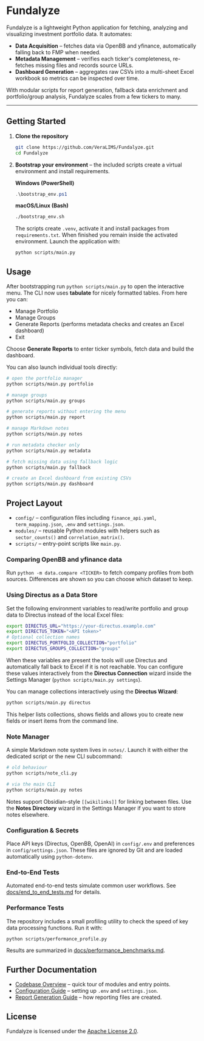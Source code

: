 # Fundalyze

Fundalyze is a lightweight Python application for fetching, analyzing and visualizing investment portfolio data. It automates:

- **Data Acquisition** – fetches data via OpenBB and yfinance, automatically falling back to FMP when needed.
- **Metadata Management** – verifies each ticker's completeness, re-fetches missing files and records source URLs.
- **Dashboard Generation** – aggregates raw CSVs into a multi-sheet Excel workbook so metrics can be inspected over time.

With modular scripts for report generation, fallback data enrichment and portfolio/group analysis, Fundalyze scales from a few tickers to many.

---

## Getting Started

1. **Clone the repository**
   ```bash
   git clone https://github.com/VeraLIMS/Fundalyze.git
   cd Fundalyze
   ```
2. **Bootstrap your environment** – the included scripts create a virtual environment and install requirements.

   **Windows (PowerShell)**
   ```powershell
   .\bootstrap_env.ps1
   ```
   **macOS/Linux (Bash)**
   ```bash
   ./bootstrap_env.sh
   ```

   The scripts create `.venv`, activate it and install packages from `requirements.txt`. When finished you remain inside the activated environment. Launch the application with:
   ```bash
   python scripts/main.py
   ```

## Usage

After bootstrapping run `python scripts/main.py` to open the interactive menu. The CLI now uses **tabulate** for nicely formatted tables. From here you can:

- Manage Portfolio
- Manage Groups
- Generate Reports (performs metadata checks and creates an Excel dashboard)
- Exit

Choose **Generate Reports** to enter ticker symbols, fetch data and build the dashboard.

You can also launch individual tools directly:

```bash
# open the portfolio manager
python scripts/main.py portfolio

# manage groups
python scripts/main.py groups

# generate reports without entering the menu
python scripts/main.py report

# manage Markdown notes
python scripts/main.py notes

# run metadata checker only
python scripts/main.py metadata

# fetch missing data using fallback logic
python scripts/main.py fallback

# create an Excel dashboard from existing CSVs
python scripts/main.py dashboard
```

## Project Layout

- `config/` – configuration files including `finance_api.yaml`, `term_mapping.json`, `.env` and `settings.json`.
- `modules/` – reusable Python modules with helpers such as `sector_counts()` and `correlation_matrix()`.
- `scripts/` – entry-point scripts like `main.py`.

### Comparing OpenBB and yfinance data

Run `python -m data.compare <TICKER>` to fetch company profiles from both sources. Differences are shown so you can choose which dataset to keep.

### Using Directus as a Data Store

Set the following environment variables to read/write portfolio and group data to Directus instead of the local Excel files:
```bash
export DIRECTUS_URL="https://your-directus.example.com"
export DIRECTUS_TOKEN="<API token>"
# Optional collection names
export DIRECTUS_PORTFOLIO_COLLECTION="portfolio"
export DIRECTUS_GROUPS_COLLECTION="groups"
```
When these variables are present the tools will use Directus and automatically fall back to Excel if it is not reachable. You can configure these values interactively from the **Directus Connection** wizard inside the Settings Manager (`python scripts/main.py settings`).

You can manage collections interactively using the **Directus Wizard**:

```bash
python scripts/main.py directus
```
This helper lists collections, shows fields and allows you to create new fields or insert items from the command line.

### Note Manager

A simple Markdown note system lives in `notes/`. Launch it with either the
dedicated script or the new CLI subcommand:
```bash
# old behaviour
python scripts/note_cli.py

# via the main CLI
python scripts/main.py notes
```
Notes support Obsidian-style `[[wikilinks]]` for linking between files.
Use the **Notes Directory** wizard in the Settings Manager if you want to store notes elsewhere.

### Configuration & Secrets

Place API keys (Directus, OpenBB, OpenAI) in `config/.env` and preferences in `config/settings.json`. These files are ignored by Git and are loaded automatically using `python-dotenv`.

### End-to-End Tests

Automated end-to-end tests simulate common user workflows. See [docs/end_to_end_tests.md](docs/end_to_end_tests.md) for details.

### Performance Tests

The repository includes a small profiling utility to check the speed of key
data processing functions. Run it with:

```bash
python scripts/performance_profile.py
```

Results are summarized in [docs/performance_benchmarks.md](docs/performance_benchmarks.md).

## Further Documentation

- [Codebase Overview](docs/overview.md) – quick tour of modules and entry points.
- [Configuration Guide](docs/configuration.md) – setting up `.env` and `settings.json`.
- [Report Generation Guide](docs/report_generation.md) – how reporting files are created.

## License

Fundalyze is licensed under the [Apache License 2.0](LICENSE).
